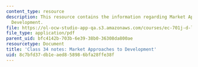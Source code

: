 ```yaml
---
content_type: resource
description: This resource contains the information regarding Market Approaches to
  Development.
file: https://ol-ocw-studio-app-qa.s3.amazonaws.com/courses/ec-701j-d-lab-i-development-fall-2009/8c7bfd37db1eaed858986bfa28ffe38f_MITEC_701JF09_lec34_notes.pdf
file_type: application/pdf
parent_uid: bfc4142b-703b-6e39-38b0-36308da800ae
resourcetype: Document
title: 'Class 34 notes: Market Approaches to Development'
uid: 8c7bfd37-db1e-aed8-5898-6bfa28ffe38f
---
```

